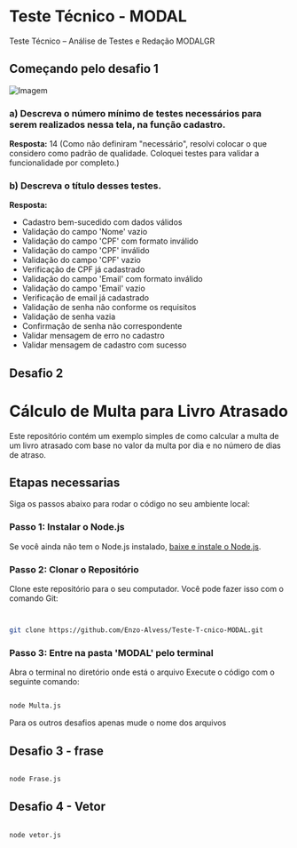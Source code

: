 
# Teste Técnico - MODAL
Teste Técnico – Análise de Testes e Redação MODALGR

## Começando pelo desafio 1

![Imagem](https://github.com/user-attachments/assets/eb522d83-d840-49ef-adf3-2b0086dd83e3)

### a) Descreva o número mínimo de testes necessários para serem realizados nessa tela, na função cadastro.

**Resposta:**
14 (Como não definiram "necessário", resolvi colocar o que considero como padrão de qualidade. Coloquei testes para validar a funcionalidade por completo.)

### b) Descreva o título desses testes.

**Resposta:**
- Cadastro bem-sucedido com dados válidos
- Validação do campo 'Nome' vazio
- Validação do campo 'CPF' com formato inválido
- Validação do campo 'CPF' inválido
- Validação do campo 'CPF' vazio
- Verificação de CPF já cadastrado
- Validação do campo 'Email' com formato inválido
- Validação do campo 'Email' vazio
- Verificação de email já cadastrado
- Validação de senha não conforme os requisitos
- Validação de senha vazia
- Confirmação de senha não correspondente
- Validar mensagem de erro no cadastro
- Validar mensagem de cadastro com sucesso

## Desafio 2

# Cálculo de Multa para Livro Atrasado

Este repositório contém um exemplo simples de como calcular a multa de um livro atrasado com base no valor da multa por dia e no número de dias de atraso.

## Etapas necessarias

Siga os passos abaixo para rodar o código no seu ambiente local:

### Passo 1: Instalar o Node.js

Se você ainda não tem o Node.js instalado, [baixe e instale o Node.js](https://nodejs.org/).

### Passo 2: Clonar o Repositório

Clone este repositório para o seu computador. Você pode fazer isso com o comando Git:

```bash


git clone https://github.com/Enzo-Alvess/Teste-T-cnico-MODAL.git

```

### Passo 3: Entre na pasta 'MODAL' pelo terminal

Abra o terminal no diretório onde está o arquivo
Execute o código com o seguinte comando:

```bash

node Multa.js

```

Para os outros desafios apenas mude o nome dos arquivos

## Desafio 3 - frase

```bash

node Frase.js

```
## Desafio 4 - Vetor

```bash

node vetor.js

```
